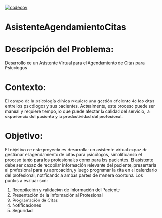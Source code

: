 [![codecov](https://codecov.io/gh/ioaNN2394/CitasProyecto/graph/badge.svg?token=EURV1TQWR4)](https://codecov.io/gh/ioaNN2394/CitasProyecto)
# AsistenteAgendamientoCitas

# Descripción del Problema:

Desarrollo de un Asistente Virtual para el Agendamiento de
Citas para Psicólogos

# Contexto:

El campo de la psicología clínica requiere una gestión eficiente de las citas entre los
psicólogos y sus pacientes. Actualmente, este proceso puede ser manual y requiere tiempo,
lo que puede afectar la calidad del servicio, la experiencia del paciente y la productividad del
profesional.

# Objetivo:

El objetivo de este proyecto es desarrollar un asistente virtual capaz de gestionar el
agendamiento de citas para psicólogos, simplificando el proceso tanto para los
profesionales como para los pacientes. El asistente debe ser capaz de recopilar información
relevante del paciente, presentarla al profesional para su aprobación, y luego programar la
cita en el calendario del profesional, notificando a ambas partes de manera oportuna. Los
puntos a evaluar son:
1. Recopilación y validación de Información del Paciente
2. Presentación de la Información al Profesional
3. Programación de Citas
4. Notificaciones
5. Seguridad
